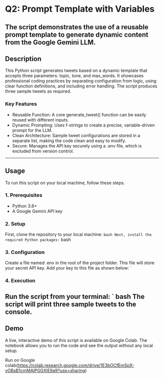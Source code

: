 # Q2: Prompt Template with Variables
The script demonstrates the use of a reusable prompt template to generate dynamic content from the Google Gemini LLM.
---
## Description
This Python script generates tweets based on a dynamic template that accepts three parameters: topic, tone, and max_words. It showcases professional coding practices by separating configuration from logic, using clear function definitions, and including error handling. The script produces three sample tweets as required.
### Key Features
* Reusable Function: A core generate_tweet() function can be easily reused with different inputs.
* Dynamic Prompting: Uses f-strings to create a precise, variable-driven prompt for the LLM.
* Clean Architecture: Sample tweet configurations are stored in a separate list, making the code clean and easy to modify.
* Secure: Manages the API key securely using a .env file, which is excluded from version control.
---
## Usage
To run this script on your local machine, follow these steps.
### 1. Prerequisites
* Python 3.8+
* A Google Gemini API key
### 2. Setup
First, clone the repository to your local machine:
` bash
Next, install the required Python packages:
` bash
### 3. Configuration
Create a file named .env in the root of the project folder. This file will store your secret API key. Add your key to this file as shown below:
`
### 4. Execution
Run the script from your terminal:
` bash
The script will print three sample tweets to the console.
---
## Demo
A live, interactive demo of this script is available on Google Colab. The notebook allows you to run the code and see the output without any local setup.

Run on Google colab(https://colab.research.google.com/drive/1E3bOCfEmSpX-vOBsB1cmMAlPGGXlE9a9?usp=sharing)